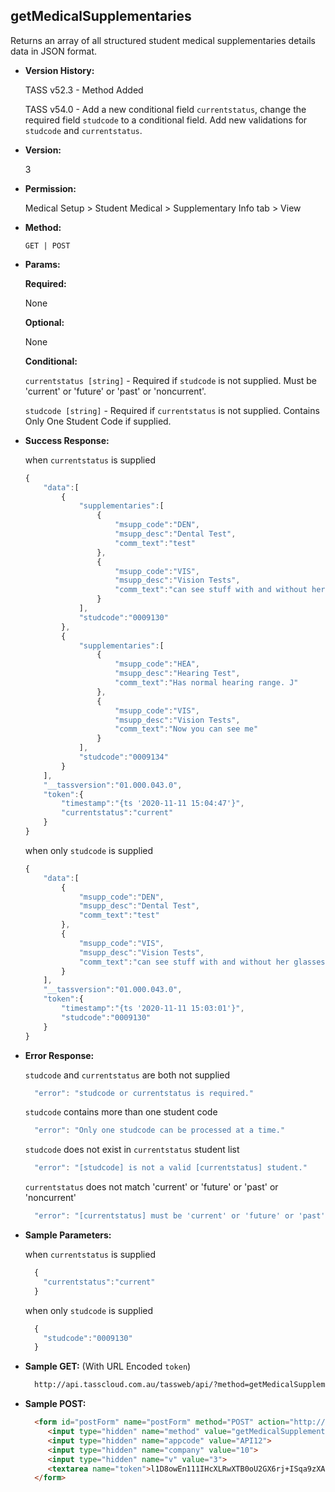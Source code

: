 **getMedicalSupplementaries**
----
  Returns an array of all structured student medical supplementaries details data in JSON format.
  
* **Version History:**

  TASS v52.3 - Method Added

  TASS v54.0 - Add a new conditional field `currentstatus`, change the required field `studcode` to a conditional field. Add new validations for `studcode` and `currentstatus`.

* **Version:**

  3

* **Permission:**

  Medical Setup > Student Medical > Supplementary Info tab > View

* **Method:**

  `GET | POST`
  
*  **Params:**

   **Required:**
 
   None

   **Optional:**

   None

   **Conditional:**

    `currentstatus [string]` - Required if `studcode` is not supplied. Must be 'current' or 'future' or 'past' or 'noncurrent'.

    `studcode [string]` - Required if `currentstatus` is not supplied. Contains Only One Student Code if supplied.

* **Success Response:**

    when `currentstatus` is supplied
    ```javascript
    {
        "data":[
            {
                "supplementaries":[
                    {
                        "msupp_code":"DEN",
                        "msupp_desc":"Dental Test",
                        "comm_text":"test"
                    },
                    {
                        "msupp_code":"VIS",
                        "msupp_desc":"Vision Tests",
                        "comm_text":"can see stuff with and without her glasses."
                    }
                ],
                "studcode":"0009130"
            },
            {
                "supplementaries":[
                    {
                        "msupp_code":"HEA",
                        "msupp_desc":"Hearing Test",
                        "comm_text":"Has normal hearing range. J"
                    },
                    {
                        "msupp_code":"VIS",
                        "msupp_desc":"Vision Tests",
                        "comm_text":"Now you can see me"
                    }
                ],
                "studcode":"0009134"
            }
        ],
        "__tassversion":"01.000.043.0",
        "token":{
            "timestamp":"{ts '2020-11-11 15:04:47'}",
            "currentstatus":"current"
        }
    }
    ```

    when only `studcode` is supplied
    ```javascript
    {
        "data":[
            {
                "msupp_code":"DEN",
                "msupp_desc":"Dental Test",
                "comm_text":"test"
            },
            {
                "msupp_code":"VIS",
                "msupp_desc":"Vision Tests",
                "comm_text":"can see stuff with and without her glasses."
            }
        ],
        "__tassversion":"01.000.043.0",
        "token":{
            "timestamp":"{ts '2020-11-11 15:03:01'}",
            "studcode":"0009130"
        }
    }
    ```
 
* **Error Response:**

    `studcode` and `currentstatus` are both not supplied
    ```javascript
      "error": "studcode or currentstatus is required."
    ```

    `studcode` contains more than one student code
    ```javascript
      "error": "Only one studcode can be processed at a time."
    ```

    `studcode` does not exist in `currentstatus` student list
    ```javascript
      "error": "[studcode] is not a valid [currentstatus] student."
    ```

    `currentstatus` does not match 'current' or 'future' or 'past' or 'noncurrent'
    ```javascript
      "error": "[currentstatus] must be 'current' or 'future' or 'past' or 'noncurrent'."
    ```

* **Sample Parameters:**

    when `currentstatus` is supplied
  ```javascript
    {
      "currentstatus":"current"
    }
  ```

    when only `studcode` is supplied
  ```javascript
    {
      "studcode":"0009130"
    }
  ```

* **Sample GET:** (With URL Encoded `token`)

  ```HTML
    http://api.tasscloud.com.au/tassweb/api/?method=getMedicalSupplementaries&appcode=API12&company=10&v=3&token=l1D8owEn111IHcXLRwXTB0oU2GX6rj%2BISqa9zXA8We3J3mwgjW5pdUvFK3%2FIZ4mJ4bMyfKTmEoup%2B3tTE9GeLQ%3D%3D
  ```
  
* **Sample POST:**

  ```HTML
    <form id="postForm" name="postForm" method="POST" action="http://api.tasscloud.com.au/tassweb/api/">
       <input type="hidden" name="method" value="getMedicalSupplementaries">
       <input type="hidden" name="appcode" value="API12">
       <input type="hidden" name="company" value="10">
       <input type="hidden" name="v" value="3">
       <textarea name="token">l1D8owEn111IHcXLRwXTB0oU2GX6rj+ISqa9zXA8We3J3mwgjW5pdUvFK3/IZ4mJ4bMyfKTmEoup+3tTE9GeLQ==</textarea>
    </form>
  ```